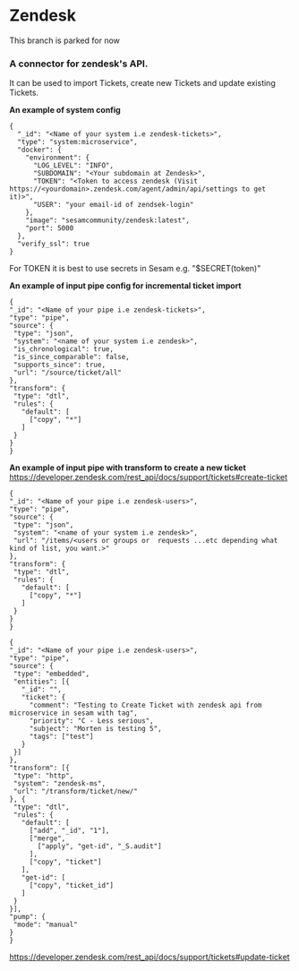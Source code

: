 # Zendesk
This branch is parked for now
### A connector for zendesk's API. 

It can be used to import Tickets, create new Tickets and update existing Tickets.

**An example of system config**   
```
{
  "_id": "<Name of your system i.e zendesk-tickets>",
  "type": "system:microservice",
  "docker": {
    "environment": {
      "LOG_LEVEL": "INFO",
      "SUBDOMAIN": "<Your subdomain at Zendesk>",
      "TOKEN": "<Token to access zendesk (Visit https://<yourdomain>.zendesk.com/agent/admin/api/settings to get it)>",
      "USER": "your email-id of zendsek-login"
    },
    "image": "sesamcommunity/zendesk:latest",
    "port": 5000
  },
  "verify_ssl": true
}
```
For TOKEN it is best to use secrets in Sesam e.g. "$SECRET(token)"
 
**An example of input pipe config for incremental ticket import**  
   ```
   {
  "_id": "<Name of your pipe i.e zendesk-tickets>",
  "type": "pipe",
  "source": {
    "type": "json",
    "system": "<name of your system i.e zendesk>",
    "is_chronological": true,
    "is_since_comparable": false,
    "supports_since": true,
    "url": "/source/ticket/all"
  },
  "transform": {
    "type": "dtl",
    "rules": {
      "default": [
        ["copy", "*"]
      ]
    }
  }
}

```

**An example of input pipe with transform to create a new ticket**
https://developer.zendesk.com/rest_api/docs/support/tickets#create-ticket

   ```
{
  "_id": "<Name of your pipe i.e zendesk-users>",
  "type": "pipe",
  "source": {
    "type": "json",
    "system": "<name of your system i.e zendesk>",
    "url": "/items/<users or groups or  requests ...etc depending what kind of list, you want.>"
  },
  "transform": {
    "type": "dtl",
    "rules": {
      "default": [
        ["copy", "*"]
      ]
    }
  }
}

{
  "_id": "<Name of your pipe i.e zendesk-users>",
  "type": "pipe",
  "source": {
    "type": "embedded",
    "entities": [{
      "_id": "",
      "ticket": {
        "comment": "Testing to Create Ticket with zendesk api from microservice in sesam with tag",
        "priority": "C - Less serious",
        "subject": "Morten is testing 5",
        "tags": ["test"]
      }
    }]
  },
  "transform": [{
    "type": "http",
    "system": "zendesk-ms",
    "url": "/transform/ticket/new/"
  }, {
    "type": "dtl",
    "rules": {
      "default": [
        ["add", "_id", "1"],
        ["merge",
          ["apply", "get-id", "_S.audit"]
        ],
        ["copy", "ticket"]
      ],
      "get-id": [
        ["copy", "ticket_id"]
      ]
    }
  }],
  "pump": {
    "mode": "manual"
  }
}
```
https://developer.zendesk.com/rest_api/docs/support/tickets#update-ticket